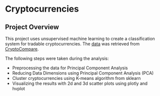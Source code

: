 # Cryptocurrencies

## Project Overview

This project uses unsupervised machine learning to create a classification system for tradable cryptocurrencies. The [data](/Resources/crypto_data.csv) was retrieved from [CryptoCompare](https://min-api.cryptocompare.com/data/all/coinlist).

The following steps were taken during the analysis:

 - Preprocessing the data for Principal Component Analysis
- Reducing Data Dimensions using Principal Component Analysis (PCA)
- Cluster cryptocurrencies using K-means algorithm from sklearn
- Visualizing the results with 2d and 3d scatter plots using plotly and hvplot

